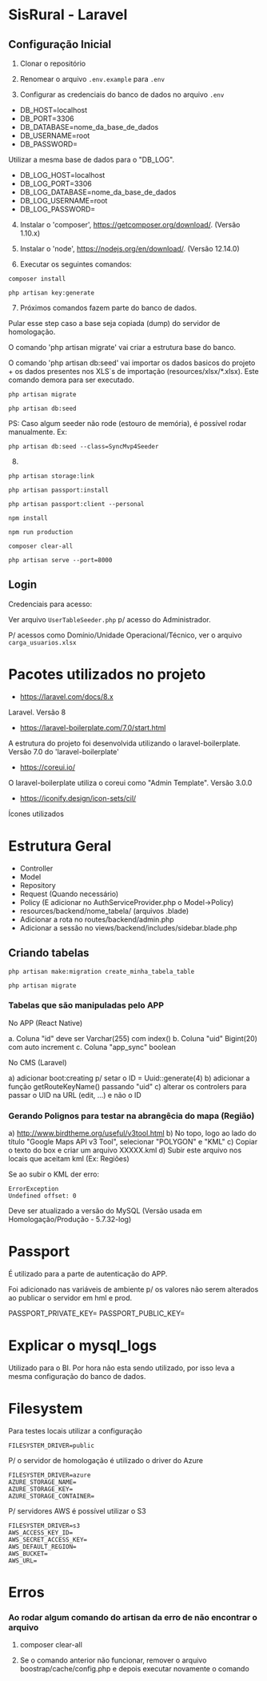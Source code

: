 # SisRural - Laravel

## Configuração Inicial

1. Clonar o repositório

2. Renomear o arquivo `.env.example` para `.env`

3. Configurar as credenciais do banco de dados no arquivo `.env`

-   DB_HOST=localhost
-   DB_PORT=3306
-   DB_DATABASE=nome_da_base_de_dados
-   DB_USERNAME=root
-   DB_PASSWORD=

Utilizar a mesma base de dados para o "DB_LOG".

-   DB_LOG_HOST=localhost
-   DB_LOG_PORT=3306
-   DB_LOG_DATABASE=nome_da_base_de_dados
-   DB_LOG_USERNAME=root
-   DB_LOG_PASSWORD=

4. Instalar o 'composer', https://getcomposer.org/download/. (Versão 1.10.x)

5. Instalar o 'node', https://nodejs.org/en/download/. (Versão 12.14.0)

6. Executar os seguintes comandos:

```
composer install

php artisan key:generate
```

7. Próximos comandos fazem parte do banco de dados.

Pular esse step caso a base seja copiada (dump) do servidor de homologação.

O comando 'php artisan migrate' vai criar a estrutura base do banco.

O comando 'php artisan db:seed' vai importar os dados basicos do projeto + os dados presentes nos XLS`s de importação (resources/xlsx/\*.xlsx). Este comando demora para ser executado.

```
php artisan migrate

php artisan db:seed
```

PS: Caso algum seeder não rode (estouro de memória), é possível rodar manualmente. Ex:

```
php artisan db:seed --class=SyncMvp4Seeder
```

8.

```
php artisan storage:link

php artisan passport:install

php artisan passport:client --personal

npm install

npm run production

composer clear-all

php artisan serve --port=8000
```

## Login

Credenciais para acesso:

Ver arquivo `UserTableSeeder.php` p/ acesso do Administrador.

P/ acessos como Domínio/Unidade Operacional/Técnico, ver o arquivo `carga_usuarios.xlsx`

# Pacotes utilizados no projeto

-   https://laravel.com/docs/8.x

Laravel. Versão 8

-   https://laravel-boilerplate.com/7.0/start.html

A estrutura do projeto foi desenvolvida utilizando o laravel-boilerplate. Versão 7.0 do 'laravel-boilerplate'

-   https://coreui.io/

O laravel-boilerplate utiliza o coreui como "Admin Template". Versão 3.0.0

-   https://iconify.design/icon-sets/cil/

Ícones utilizados

# Estrutura Geral

-   Controller
-   Model
-   Repository
-   Request (Quando necessário)
-   Policy (E adicionar no AuthServiceProvider.php o Model->Policy)
-   resources/backend/nome_tabela/ (arquivos .blade)
-   Adicionar a rota no routes/backend/admin.php
-   Adicionar a sessão no views/backend/includes/sidebar.blade.php

## Criando tabelas

```
php artisan make:migration create_minha_tabela_table

php artisan migrate
```

### Tabelas que são manipuladas pelo APP

No APP (React Native)

a. Coluna "id" deve ser Varchar(255) com index()
b. Coluna "uid" Bigint(20) com auto increment
c. Coluna "app_sync" boolean

No CMS (Laravel)

a) adicionar boot:creating p/ setar o ID = Uuid::generate(4)
b) adicionar a função getRouteKeyName() passando "uid"
c) alterar os controlers para passar o UID na URL (edit, ...) e não o ID

### Gerando Polignos para testar na abrangêcia do mapa (Região)

a) http://www.birdtheme.org/useful/v3tool.html
b) No topo, logo ao lado do título "Google Maps API v3 Tool", selecionar "POLYGON" e "KML"
c) Copiar o texto do box e criar um arquivo XXXXX.kml
d) Subir este arquivo nos locais que aceitam kml (Ex: Regiões)

Se ao subir o KML der erro:

```
ErrorException
Undefined offset: 0
```

Deve ser atualizado a versão do MySQL (Versão usada em Homologação/Produção - 5.7.32-log)

# Passport

É utilizado para a parte de autenticação do APP.

Foi adicionado nas variáveis de ambiente p/ os valores não serem alterados ao publicar o servidor em hml e prod.

PASSPORT_PRIVATE_KEY=
PASSPORT_PUBLIC_KEY=

# Explicar o mysql_logs

Utilizado para o BI. Por hora não esta sendo utilizado, por isso leva a mesma configuração do banco de dados.

# Filesystem

Para testes locais utilizar a configuração

```
FILESYSTEM_DRIVER=public
```

P/ o servidor de homologação é utilizado o driver do Azure

```
FILESYSTEM_DRIVER=azure
AZURE_STORAGE_NAME=
AZURE_STORAGE_KEY=
AZURE_STORAGE_CONTAINER=
```

P/ servidores AWS é possível utilizar o S3

```
FILESYSTEM_DRIVER=s3
AWS_ACCESS_KEY_ID=
AWS_SECRET_ACCESS_KEY=
AWS_DEFAULT_REGION=
AWS_BUCKET=
AWS_URL=
```

# Erros

### Ao rodar algum comando do artisan da erro de não encontrar o arquivo

1. composer clear-all

2. Se o comando anterior não funcionar, remover o arquivo boostrap/cache/config.php e depois executar novamente o comando
